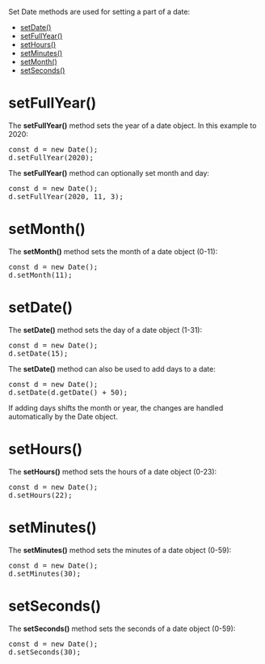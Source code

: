 Set Date methods are used for setting a part of a date:
<ul>
  <li><a href="#setDate">setDate()</a></li>
  <li><a href="#setFullYear">setFullYear()</a></li>
  <li><a href="#setHours">setHours()</a></li>
  <li><a href="#setMinutes">setMinutes()</a></li>
  <li><a href="#setMonth">setMonth()</a></li>
  <li><a href="#setSeconds">setSeconds()</a></li>
</ul>
<h1>setFullYear()</h1>
The <b>setFullYear()</b> method sets the year of a date object. In this example to 2020:
<pre>
const d = new Date();
d.setFullYear(2020);
</pre>
The <b>setFullYear()</b> method can optionally set month and day:
<pre>
const d = new Date();
d.setFullYear(2020, 11, 3);
</pre>
<h1>setMonth()</h1>
The <b>setMonth()</b> method sets the month of a date object (0-11):
<pre>
const d = new Date();
d.setMonth(11);
</pre>
<h1>setDate()</h1>
The <b>setDate()</b> method sets the day of a date object (1-31):
<pre>
const d = new Date();
d.setDate(15);
</pre>
The <b>setDate()</b> method can also be used to add days to a date:
<pre>
const d = new Date();
d.setDate(d.getDate() + 50);
</pre>
If adding days shifts the month or year, the changes are handled automatically by the Date object.
<h1>setHours()</h1>
The <b>setHours()</b> method sets the hours of a date object (0-23):
<pre>
const d = new Date();
d.setHours(22);
</pre>
<h1>setMinutes()</h1>
The <b>setMinutes()</b> method sets the minutes of a date object (0-59):
<pre>
const d = new Date();
d.setMinutes(30);
</pre>
<h1>setSeconds()</h1>
The <b>setSeconds()</b> method sets the seconds of a date object (0-59):
<pre>
const d = new Date();
d.setSeconds(30);
</pre>

